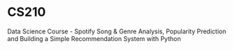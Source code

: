 # CS210
Data Science Course - Spotify Song &amp; Genre Analysis, Popularity Prediction and Building a Simple Recommendation System with Python
